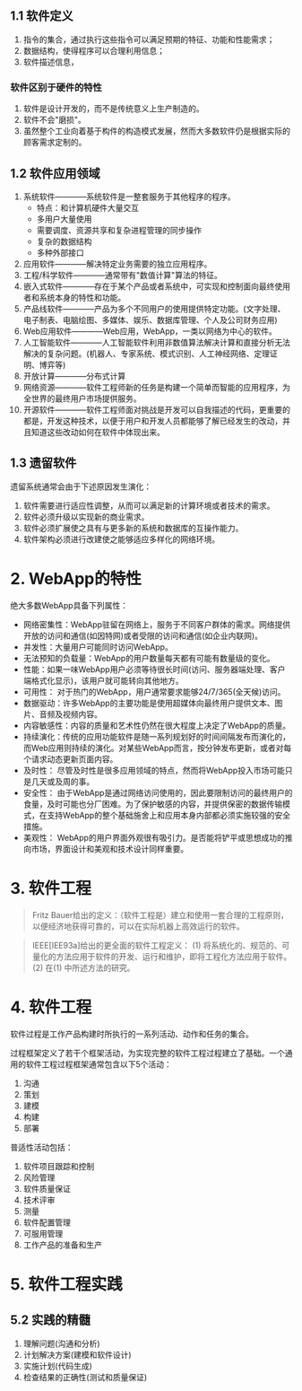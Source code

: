 ##  1.1 软件定义
1. 指令的集合，通过执行这些指令可以满足预期的特征、功能和性能需求；
2. 数据结构，使得程序可以合理利用信息；
3. 软件描述信息，

### 软件区别于硬件的特性
1. 软件是设计开发的，而不是传统意义上生产制造的。
2. 软件不会"磨损"。
3. 虽然整个工业向着基于构件的构造模式发展，然而大多数软件仍是根据实际的顾客需求定制的。

## 1.2 软件应用领域
1. 系统软件————系统软件是一整套服务于其他程序的程序。
    * 特点：和计算机硬件大量交互
    * 多用户大量使用
    * 需要调度、资源共享和复杂进程管理的同步操作
    * 复杂的数据结构
    * 多种外部接口
2. 应用软件————解决特定业务需要的独立应用程序。
3. 工程/科学软件————通常带有"数值计算"算法的特征。
4. 嵌入式软件————存在于某个产品或者系统中，可实现和控制面向最终使用者和系统本身的特性和功能。
5. 产品线软件————产品为多个不同用户的使用提供特定功能。(文字处理、电子制表、电脑绘图、多媒体、娱乐、数据库管理、个人及公司财务应用)
6. Web应用软件————Web应用，WebApp，一类以网络为中心的软件。
7. 人工智能软件————人工智能软件利用非数值算法解决计算和直接分析无法解决的复杂问题。(机器人、专家系统、模式识别、人工神经网络、定理证明、博弈等)
8. 开放计算————分布式计算
9. 网络资源————软件工程师新的任务是构建一个简单而智能的应用程序，为全世界的最终用户市场提供服务。
10. 开源软件————软件工程师面对挑战是开发可以自我描述的代码，更重要的都是，开发这种技术，以便于用户和开发人员都能够了解已经发生的改动，并且知道这些改动如何在软件中体现出来。

## 1.3 遗留软件
遗留系统通常会由于下述原因发生演化：
1. 软件需要进行适应性调整，从而可以满足新的计算环境或者技术的需求。
2. 软件必须升级以实现新的商业需求。
3. 软件必须扩展使之具有与更多新的系统和数据库的互操作能力。
4. 软件架构必须进行改建使之能够适应多样化的网络环境。

# 2. WebApp的特性
绝大多数WebApp具备下列属性：
* 网络密集性：WebApp驻留在网络上，服务于不同客户群体的需求。网络提供开放的访问和通信(如因特网)或者受限的访问和通信(如企业内联网)。
* 并发性：大量用户可能同时访问WebApp。
* 无法预知的负载量：WebApp的用户数量每天都有可能有数量级的变化。
* 性能：如果一味WebApp用户必须等待很长时间(访问、服务器端处理、客户端格式化显示)，该用户就可能转向其他地方。
* 可用性： 对于热门的WebApp，用户通常要求能够24/7/365(全天候)访问。
* 数据驱动：许多WebApp的主要功能是使用超媒体向最终用户提供文本、图片、音频及视频内容。
* 内容敏感性：内容的质量和艺术性仍然在很大程度上决定了WebApp的质量。
* 持续演化：传统的应用功能软件是随一系列规划好的时间间隔发布而演化的，而Web应用则持续的演化。对某些WebApp而言，按分钟发布更新，或者对每个请求动态更新页面内容。
* 及时性： 尽管及时性是很多应用领域的特点，然而将WebApp投入市场可能只是几天或及周的事。
* 安全性： 由于WebApp是通过网络访问使用的，因此要限制访问的最终用户的食量，及时可能也分厂困难。为了保护敏感的内容，并提供保密的数据传输模式，在支持WebApp的整个基础施舍上和应用本身内部都必须实施较强的安全措施。
* 美观性： WebApp的用户界面外观很有吸引力。是否能将铲平或思想成功的推向市场，界面设计和美观和技术设计同样重要。

# 3. 软件工程
> Fritz Bauer给出的定义：（软件工程是）建立和使用一套合理的工程原则，以便经济地获得可靠的，可以在实际机器上高效运行的软件。

> IEEE[IEE93a]给出的更全面的软件工程定义：
> (1) 将系统化的、规范的、可量化的方法应用于软件的开发、运行和维护，即将工程化方法应用于软件。
> (2) 在(1) 中所述方法的研究。

# 4. 软件工程
软件过程是工作产品构建时所执行的一系列活动、动作和任务的集合。

过程框架定义了若干个框架活动，为实现完整的软件工程过程建立了基础。一个通用的软件工程过程框架通常包含以下5个活动：
1. 沟通
2. 策划
3. 建模
4. 构建
5. 部署

普适性活动包括：
1. 软件项目跟踪和控制
2. 风险管理
3. 软件质量保证
4. 技术评审
5. 测量
6. 软件配置管理
7. 可服用管理
8. 工作产品的准备和生产

# 5. 软件工程实践
## 5.2 实践的精髓
1. 理解问题(沟通和分析)
2. 计划解决方案(建模和软件设计)
3. 实施计划(代码生成)
4. 检查结果的正确性(测试和质量保证)



